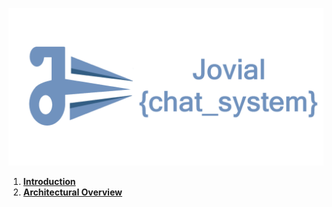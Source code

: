 ![](./chat_system_poster.png)

1. **[Introduction](./README.md)**
2. **[Architectural Overview](./architectural_overview.md)**

